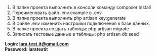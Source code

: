 1. В папке проекта выполнить в консоли команду composer install<br>
2. Переименовать файл .env.example в .env<br>
3. В папке проекта выполнить php artisan key:generate<br>
4. В файле .env изменить настройки подключения к базе данных.<br>
5. В папке проекта создать таблицы: php artisan migrate<br>
6. Записать тестовые данные в таблицы: php artisan db:seed<br>

**Login:  lara.test.it@gmail.com**<br>
**Password: laratestit**<br>
